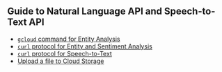 ## Guide to Natural Language API and Speech-to-Text API

- [`gcloud` command for Entity Analysis](./gcloud-ENTITY_ANALYSIS.md)
- [`curl` protocol for Entity and Sentiment Analysis](./protocol-ENTITY_SENTIMENT_ANALYSIS.md)
- [`curl` protocol for Speech-to-Text](./protocol-SPEECH_TO_TEXT.md)
- [Upload a file to Cloud Storage](../analyze-image-with-cloud-vision/README.md)